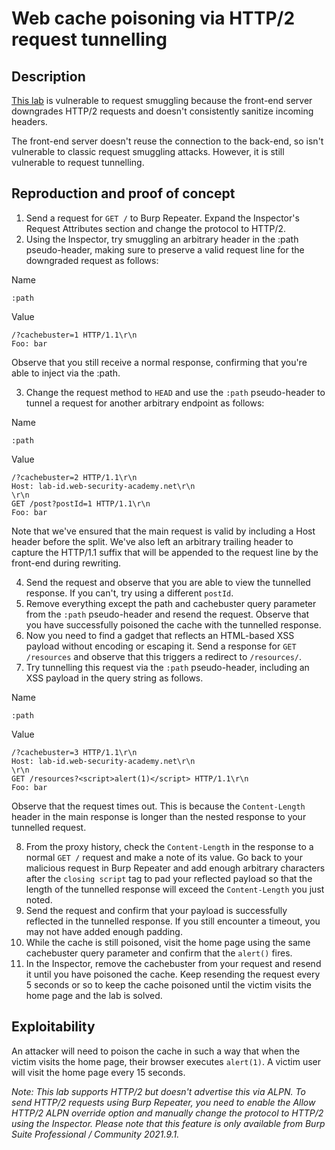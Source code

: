 # Web cache poisoning via HTTP/2 request tunnelling

## Description

[This lab](https://portswigger.net/web-security/request-smuggling/advanced/request-tunnelling/lab-request-smuggling-h2-web-cache-poisoning-via-request-tunnelling) is vulnerable to request smuggling because the front-end server downgrades HTTP/2 requests and doesn't consistently sanitize incoming headers. 

The front-end server doesn't reuse the connection to the back-end, so isn't vulnerable to classic request smuggling attacks. However, it is still vulnerable to request tunnelling. 

## Reproduction and proof of concept

1. Send a request for `GET /` to Burp Repeater. Expand the Inspector's Request Attributes section and change the protocol to HTTP/2.
2. Using the Inspector, try smuggling an arbitrary header in the :path pseudo-header, making sure to preserve a valid request line for the downgraded request as follows:

Name
```text
:path
```

Value
```text
/?cachebuster=1 HTTP/1.1\r\n
Foo: bar
```

Observe that you still receive a normal response, confirming that you're able to inject via the :path.

3. Change the request method to `HEAD` and use the `:path` pseudo-header to tunnel a request for another arbitrary endpoint as follows:

Name
```text
:path
```

Value
```text
/?cachebuster=2 HTTP/1.1\r\n
Host: lab-id.web-security-academy.net\r\n
\r\n
GET /post?postId=1 HTTP/1.1\r\n
Foo: bar
```

Note that we've ensured that the main request is valid by including a Host header before the split. We've also left an arbitrary trailing header to capture the HTTP/1.1 suffix that will be appended to the request line by the front-end during rewriting.

4. Send the request and observe that you are able to view the tunnelled response. If you can't, try using a different `postId`.
5. Remove everything except the path and cachebuster query parameter from the `:path` pseudo-header and resend the request. Observe that you have successfully poisoned the cache with the tunnelled response.
6. Now you need to find a gadget that reflects an HTML-based XSS payload without encoding or escaping it. Send a response for `GET /resources` and observe that this triggers a redirect to `/resources/`.
7. Try tunnelling this request via the `:path` pseudo-header, including an XSS payload in the query string as follows.

Name
```text
:path
```

Value
```text
/?cachebuster=3 HTTP/1.1\r\n
Host: lab-id.web-security-academy.net\r\n
\r\n
GET /resources?<script>alert(1)</script> HTTP/1.1\r\n
Foo: bar
```

Observe that the request times out. This is because the `Content-Length` header in the main response is longer than the nested response to your tunnelled request.

8. From the proxy history, check the `Content-Length` in the response to a normal `GET /` request and make a note of its value. Go back to your malicious request in Burp Repeater and add enough arbitrary characters after the `closing script` tag to pad your reflected payload so that the length of the tunnelled response will exceed the `Content-Length` you just noted.
9. Send the request and confirm that your payload is successfully reflected in the tunnelled response. If you still encounter a timeout, you may not have added enough padding.
10. While the cache is still poisoned, visit the home page using the same cachebuster query parameter and confirm that the `alert()` fires.
11. In the Inspector, remove the cachebuster from your request and resend it until you have poisoned the cache. Keep resending the request every 5 seconds or so to keep the cache poisoned until the victim visits the home page and the lab is solved.

## Exploitability

An attacker will need to poison the cache in such a way that when the victim visits the home page, their browser executes `alert(1)`. A victim user will visit the home page every 15 seconds. 

_Note: This lab supports HTTP/2 but doesn't advertise this via ALPN. To send HTTP/2 requests using Burp Repeater, you need to enable the Allow HTTP/2 ALPN override option and manually change the protocol to HTTP/2 using the Inspector. Please note that this feature is only available from Burp Suite Professional / Community 2021.9.1._
